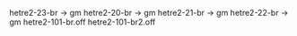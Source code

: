 hetre2-23-br -> gm
hetre2-20-br -> gm
hetre2-21-br -> gm
hetre2-22-br -> gm
hetre2-101-br.off hetre2-101-br2.off
